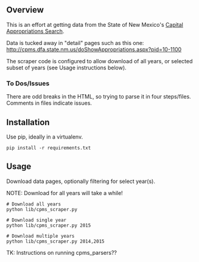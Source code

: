 ## Overview

This is an effort at getting data from the State of New Mexico's [Capital Appropriations Search](http://cpms.dfa.state.nm.us/).

Data is tucked away in "detail" pages such as this one: http://cpms.dfa.state.nm.us/doShowAppropriations.aspx?pid=10-1100

The scraper code is configured to allow download of all years, or
selected subset of years (see Usage instructions below).

### To Dos/Issues

There are odd breaks in the HTML, so trying to parse it in four steps/files.
Comments in files indicate issues.

## Installation

Use pip, ideally in a virtualenv.

```
pip install -r requirements.txt
```

## Usage

Download data pages, optionally filtering for select year(s).

NOTE: Download for all years will take a while!

```
# Download all years
python lib/cpms_scraper.py

# Download single year
python lib/cpms_scraper.py 2015

# Download multiple years
python lib/cpms_scraper.py 2014,2015
```

TK: Instructions on running cpms_parsers??
